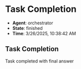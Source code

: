 # Task Completion

- **Agent**: orchestrator
- **State**: finished
- **Time**: 3/26/2025, 10:38:42 AM

## Task Completion

Task completed with final answer

